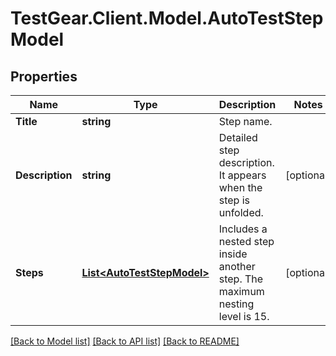 # TestGear.Client.Model.AutoTestStepModel

## Properties

Name | Type | Description | Notes
------------ | ------------- | ------------- | -------------
**Title** | **string** | Step name. | 
**Description** | **string** | Detailed step description. It appears when the step is unfolded. | [optional] 
**Steps** | [**List&lt;AutoTestStepModel&gt;**](AutoTestStepModel.md) | Includes a nested step inside another step. The maximum nesting level is 15. | [optional] 

[[Back to Model list]](../README.md#documentation-for-models) [[Back to API list]](../README.md#documentation-for-api-endpoints) [[Back to README]](../README.md)

